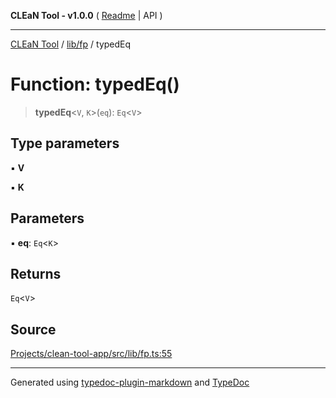 **CLEaN Tool - v1.0.0** ( [Readme](../../../README.md) \| API )

***

[CLEaN Tool](../../../modules.md) / [lib/fp](../README.md) / typedEq

# Function: typedEq()

> **typedEq**\<`V`, `K`\>(`eq`): `Eq`\<`V`\>

## Type parameters

▪ **V**

▪ **K**

## Parameters

▪ **eq**: `Eq`\<`K`\>

## Returns

`Eq`\<`V`\>

## Source

[Projects/clean-tool-app/src/lib/fp.ts:55](https://github.com/yuckyh/clean-tool-app/)

***

Generated using [typedoc-plugin-markdown](https://www.npmjs.com/package/typedoc-plugin-markdown) and [TypeDoc](https://typedoc.org/)
